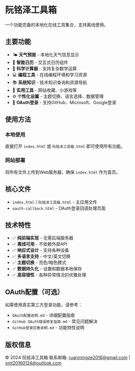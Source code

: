# 阮铭泽工具箱

一个功能完备的本地化在线工具集合，支持离线使用。

## 主要功能

- 🌤️ **天气预报** - 本地化天气信息显示
- 📅 **智能日历** - 交互式日历组件
- 🧮 **科学计算器** - 支持复杂数学运算
- 💻 **编程工具** - 在线编程环境和学习资源
- 📚 **系统知识** - 技术知识查询和资源导航
- 🔧 **实用工具** - 网站收藏、小游戏等
- ⚙️ **个性化设置** - 主题切换、语言选择、数据管理
- 👤 **OAuth登录** - 支持GitHub、Microsoft、Google登录

## 使用方法

### 本地使用
直接打开 `index.html` 或 `阮铭泽工具箱.html` 即可使用所有功能。

### 网站部署
将所有文件上传到Web服务器，确保 `index.html` 作为首页。

## 核心文件

- `index.html` / `阮铭泽工具箱.html` - 主应用文件
- `oauth-callback.html` - OAuth登录回调处理页面

## 技术特性

- ✅ **纯前端实现** - 无需后端服务器
- ✅ **离线可用** - 不依赖外部API
- ✅ **响应式设计** - 支持各种设备
- ✅ **多语言支持** - 中文/英文切换
- ✅ **主题切换** - 亮色/暗色模式
- ✅ **数据持久化** - 设置和数据本地保存
- ✅ **高容错性** - 各种异常情况的优雅处理

## OAuth配置（可选）

如需使用真实第三方登录功能，请参考：
- `OAuth配置说明.md` - 详细配置指南
- `GitHub OAuth错误修复指南.md` - 常见问题解决
- `GitHub登录完善说明.md` - 功能特性说明

## 版权信息

© 2024 阮铭泽工具箱
联系邮箱: ruanmingze2016@gmail.com | xmt20160124@outlook.com
